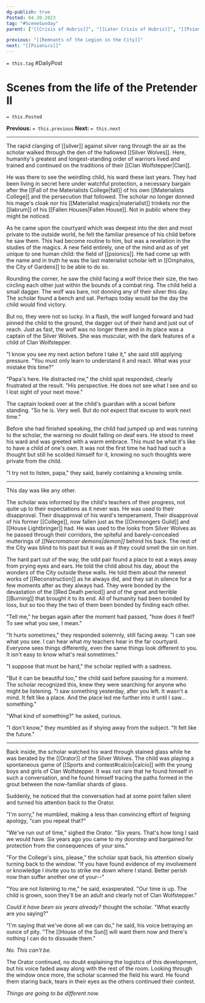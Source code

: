 ```yaml
---
dg-publish: true
Posted: 04.30.2023
tag: "#SceneSunday"
parent: ["[[Crisis of Hubris]]", "[[Later Crisis of Hubris]]", "[[Psionic Age]]", "[[History of psionics]]", "[[Pretender]]"]

previous: "[[Remnants of the Legion in the City]]"
next: "[[Psionics]]"
---
```

`= this.tag` #DailyPost 
# Scenes from the life of the Pretender II
`= this.Posted`

**Previous:** `= this.previous`
**Next:** `= this.next`

---

The rapid clanging of [[silver]] against silver rang through the air as the scholar walked through the den of the hallowed [[Silver Wolves]]. Here, humanity's greatest and longest-standing order of warriors lived and trained and continued on the traditions of their [[Clan Wolfstepper|Clan]].

He was there to see the weirdling child, his ward these last years. They had been living in secret here under watchful protection, a necessary bargain after the [[Fall of the Materialists College|fall]] of his own [[Materialists College]] and the persecution that followed. The scholar no longer donned his mage's cloak nor his [[Materialist magics|materialist]] trinkets nor the [[labrum]] of his [[Fallen Houses|Fallen House]]. Not in public where they might be noticed.

As he came upon the courtyard which was deepest into the den and most private to the outside world, he felt the familiar presence of his child before he saw them. This had become routine to him, but was a revelation in the studies of the magics. A new field entirely, one of the mind and as of yet unique to one human child: the field of [[psionics]]. He had come up with the name and in truth he was the last materialist scholar left in [[Omphalos, the City of Gardens]] to be able to do so.

Rounding the corner, he saw the child facing a wolf thrice their size, the two circling each other just within the bounds of a combat ring. The child held a small dagger. The wolf was bare, not donning any of their silver this day. The scholar found a bench and sat. Perhaps today would be the day the child would find victory.

But no, they were not so lucky. In a flash, the wolf lunged forward and had pinned the child to the ground, the dagger out of their hand and just out of reach. Just as fast, the wolf was no longer there and in its place was a captain of the Silver Wolves. She was muscular, with the dark features of a child of Clan Wolfstepper.

"I know you see my next action before I take it," she said still applying pressure. "You must only learn to understand it and react. What was your mistake this time?"

"Papa's here. He distracted me," the child spat responded, clearly frustrated at the result. "His perspective. He does not see what I see and so I lost sight of your next move."

The captain looked over at the child's guardian with a scowl before standing. "So he is. Very well. But do not expect that excuse to work next time."

Before she had finished speaking, the child had jumped up and was running to the scholar, the warning no doubt falling on deaf ears. He stood to meet his ward and was greeted with a warm embrace. This must be what it's like to have a child of one's own. It was not the first time he had had such a thought but still he scolded himself for it, knowing no such thoughts were private from the child.

"I try not to listen, papa," they said, barely containing a knowing smile.

---

This day was like any other.

The scholar was informed by the child's teachers of their progress, not quite up to their expectations as it never was. He was used to their disapproval. Their disapproval of his ward's temperament. Their disapproval of his former [[College]], now fallen just as the [[Oremongers Guild]] and [[House Lightbringer]] had. He was used to the looks from Silver Wolves as he passed through their corridors, the spiteful and barely-concealed mutterings of *[[Necromancer demons|demon]]* behind his back. The rest of the City was blind to his past but it was as if they could smell the sin on him.

The hard part out of the way, the odd pair found a place to eat a ways away from prying eyes and ears. He told the child about his day, about the wonders of the City outside these walls. He told them about the newest works of [[Reconstruction]] as he always did, and they sat in silence for a few moments after as they always had. They were bonded by the devastation of the [[Red Death period]] and of the great and terrible [[Burning]] that brought it to its end. All of humanity had been bonded by loss, but so too they the two of them been bonded by finding each other.

"Tell me," he began again after the moment had passed, "how does it feel? To see what you see, I mean."

"It hurts sometimes," they responded solemnly, still facing away. "I can see what you see. I can hear what my teachers hear in the far courtyard. Everyone sees things differently, even the same things look different to you. It isn't easy to know what's real sometimes."

"I suppose that must be hard," the scholar replied with a sadness.

"But it can be beautiful too," the child said before pausing for a moment. The scholar recognized this, knew they were searching for anyone who might be listening. "I saw something yesterday, after you left. It wasn't a mind. It felt like a place. And the place led me further into it until I saw... something."

"What kind of something?" he asked, curious.

"I don't know," they mumbled as if shying away from the subject. "It felt like the future."

---

Back inside, the scholar watched his ward through stained glass while he was berated by the [[Orator]] of the Silver Wolves. The child was playing a spontaneous game of [[Sports and contest#calcio|calcio]] with the young boys and girls of Clan Wolfstepper. It was not rare that he found himself in such a conversation, and he found himself tracing the paths formed in the grout between the now-familiar shards of glass.

Suddenly, he noticed that the conversation had at some point fallen silent and turned his attention back to the Orator.

"I'm sorry," he mumbled, making a less than convincing effort of feigning apology, "can you repeat that?"

"We've run out of time," sighed the Orator. "Six years. That's how long I said we would have. Six years ago you came to my doorstep and bargained for protection from the consequences of your sins."

"For the College's sins, please," the scholar spat back, his attention slowly turning back to the window. "If you have found evidence of my involvement or knowledge I invite you to strike me down where I stand. Better perish now than suffer another one of your--"

"You are not listening to me," he said, exasperated. "Our time is up. The child is grown, soon they'll be an adult and clearly not of Clan Wolfstepper."

*Could it have been six years already?* thought the scholar. "What exactly are you saying?"

"I'm saying that we've done all we can do," he said, his voice betraying an ounce of pity. "The [[House of the Sun]] will want them now and there's nothing I can do to dissuade them."

*No. This can't be.*

The Orator continued, no doubt explaining the logistics of this development, but his voice faded away along with the rest of the room. Looking through the window once more, the scholar scanned the field his ward. He found them staring back, tears in their eyes as the others continued their contest.

*Things are going to be different now.*